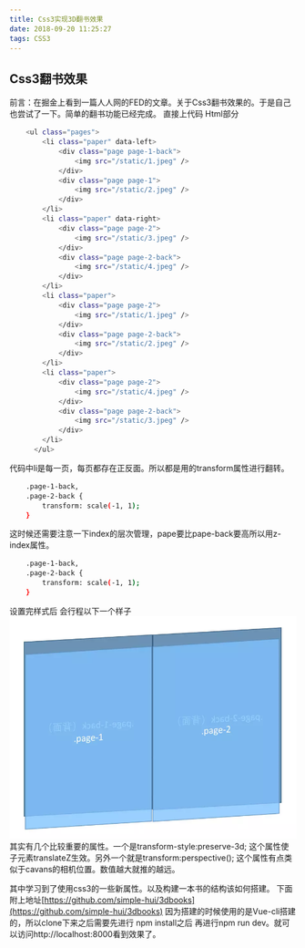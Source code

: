 ```yaml
---
title: Css3实现3D翻书效果
date: 2018-09-20 11:25:27
tags: CSS3
---
```

## Css3翻书效果
前言：在掘金上看到一篇人人网的FED的文章。关于Css3翻书效果的。于是自己也尝试了一下。简单的翻书功能已经完成。
直接上代码
Html部分
``` bash
    <ul class="pages">
        <li class="paper" data-left>
            <div class="page page-1-back">
                <img src="/static/1.jpeg" />
            </div>
            <div class="page page-1">
                <img src="/static/2.jpeg" />
            </div>
        </li>
        <li class="paper" data-right>
            <div class="page page-2">
                <img src="/static/3.jpeg" />
            </div>
            <div class="page page-2-back">
                <img src="/static/4.jpeg" />
            </div>
        </li>
        <li class="paper">
            <div class="page page-2">
                <img src="/static/1.jpeg" />
            </div>
            <div class="page page-2-back">
                <img src="/static/2.jpeg" />
            </div>
        </li>
        <li class="paper">
            <div class="page page-2">
                <img src="/static/4.jpeg" />
            </div>
            <div class="page page-2-back">
                <img src="/static/3.jpeg" />
            </div>
        </li>
      </ul>
```
代码中li是每一页，每页都存在正反面。所以都是用的transform属性进行翻转。
``` bash
    .page-1-back,
    .page-2-back {
        transform: scale(-1, 1);
    }
```
这时候还需要注意一下index的层次管理，pape要比pape-back要高所以用z-index属性。
``` bash
    .page-1-back,
    .page-2-back {
        transform: scale(-1, 1);
    }
```
设置完样式后 会行程以下一个样子
![](css3实现3D翻书效果/16576719753e0c1f.jpg)
其实有几个比较重要的属性。一个是transform-style:preserve-3d; 这个属性使子元素translateZ生效。另外一个就是transform:perspective(); 这个属性有点类似于cavans的相机位置。数值越大就推的越远。

其中学习到了使用css3的一些新属性。以及构建一本书的结构该如何搭建。
下面附上地址[https://github.com/simple-hui/3dbooks](https://github.com/simple-hui/3dbooks)
因为搭建的时候使用的是Vue-cli搭建的，所以clone下来之后需要先进行 npm install之后 再进行npm run dev。就可以访问http://localhost:8000看到效果了。


